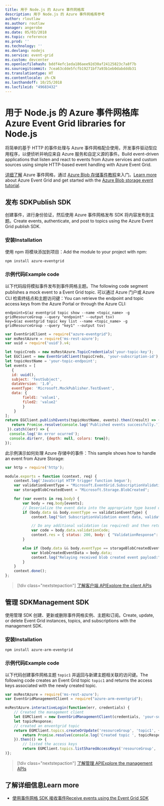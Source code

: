 ```yaml
---
title: 用于 Node.js 的 Azure 事件网格库
description: 用于 Node.js 的 Azure 事件网格库参考
author: rloutlaw
ms.author: routlaw
manager: angerobe
ms.date: 05/03/2018
ms.topic: reference
ms.prod: ''
ms.technology: ''
ms.devlang: nodejs
ms.service: event-grid
ms.custom: devcenter
ms.openlocfilehash: bddf4efc1eda186aee92d30af24125823c7a8f7b
ms.sourcegitcommit: 7cea63cdde5fcfb19271bf7a93b1eb0dabdddb31
ms.translationtype: HT
ms.contentlocale: zh-CN
ms.lasthandoff: 10/25/2018
ms.locfileid: "49683432"
---
```

# <a name="azure-event-grid-libraries-for-nodejs"></a><span data-ttu-id="73dfa-103">用于 Node.js 的 Azure 事件网格库</span><span class="sxs-lookup"><span data-stu-id="73dfa-103">Azure Event Grid libraries for Node.js</span></span>

<span data-ttu-id="73dfa-104">将简单的基于 HTTP 的事件处理与 Azure 事件网格配合使用，开发事件驱动型应用程序，以便侦听并响应来自 Azure 服务和自定义源的事件。</span><span class="sxs-lookup"><span data-stu-id="73dfa-104">Build event-driven applications that listen and react to events from Azure services and custom sources using simple HTTP-based event handling with Azure Event Grid.</span></span>

<span data-ttu-id="73dfa-105">[详细了解](/azure/event-grid/overview) Azure 事件网格，通过 [Azure Blob 存储事件教程](/azure/storage/blobs/storage-blob-event-quickstart)来入门。</span><span class="sxs-lookup"><span data-stu-id="73dfa-105">[Learn more](/azure/event-grid/overview) about Azure Event Grid and get started with the [Azure Blob storage event tutorial](/azure/storage/blobs/storage-blob-event-quickstart).</span></span> 

## <a name="publish-sdk"></a><span data-ttu-id="73dfa-106">发布 SDK</span><span class="sxs-lookup"><span data-stu-id="73dfa-106">Publish SDK</span></span>

<span data-ttu-id="73dfa-107">创建事件，进行身份验证，然后使用 Azure 事件网格发布 SDK 将内容发布到主题。</span><span class="sxs-lookup"><span data-stu-id="73dfa-107">Create events, authenticate, and post to topics using the Azure Event Grid publish SDK.</span></span>

### <a name="installation"></a><span data-ttu-id="73dfa-108">安装</span><span class="sxs-lookup"><span data-stu-id="73dfa-108">Installation</span></span>

<span data-ttu-id="73dfa-109">使用 npm 将模块添加到项目：</span><span class="sxs-lookup"><span data-stu-id="73dfa-109">Add the module to your project with npm:</span></span>

```bash
npm install azure-eventgrid
```

### <a name="example-code"></a><span data-ttu-id="73dfa-110">示例代码</span><span class="sxs-lookup"><span data-stu-id="73dfa-110">Example code</span></span>

<span data-ttu-id="73dfa-111">以下代码段将模拟事件发布到事件网格主题。</span><span class="sxs-lookup"><span data-stu-id="73dfa-111">The following code segment publishes a mock event to a Event Grid topic.</span></span> <span data-ttu-id="73dfa-112">可以通过 Azure 门户或 Azure CLI 检索终结点和主题访问键：</span><span class="sxs-lookup"><span data-stu-id="73dfa-112">You can retrieve the endpoint and topic access keys from the Azure Portal or through the Azure CLI:</span></span>

```azurecli-interactive
endpoint=$(az eventgrid topic show --name <topic_name> -g gridResourceGroup --query "endpoint" --output tsv)
key=$(az eventgrid topic key list --name <topic_name> -g gridResourceGroup --query "key1" --output tsv)
```

```javascript
var EventGridClient = require("azure-eventgrid");
var msRestAzure = require('ms-rest-azure');
var uuid = require('uuid').v4;

let topicCreds = new msRestAzure.TopicCredentials('your-topic-key');
let EGClient = new EventGridClient(topicCreds, 'your-subscription-id');
let topicHostName = 'your-topic-endpoint';
let events = [
   {
   id: uuid(),
   subject: 'TestSubject',
   dataVersion: '1.0',
   eventType: 'Microsoft.MockPublisher.TestEvent',
   data: {
        field1: 'value1',
        filed2: 'value2'
        }
    }
];
return EGClient.publishEvents(topicHostName, events).then((result) => {
   return Promise.resolve(console.log('Published events successfully.'));
 }).catch((err) => {
  console.log('An error ocurred');
  console.dir(err, {depth: null, colors: true});
});
```

<span data-ttu-id="73dfa-113">此示例演示如何处理 Azure 存储中的事件：</span><span class="sxs-lookup"><span data-stu-id="73dfa-113">This sample shows how to handle an event from Azure Storage:</span></span>

```javascript
var http = require('http');

module.exports = function (context, req) {
    context.log('JavaScript HTTP trigger function begun');
    var validationEventType = "Microsoft.EventGrid.SubscriptionValidationEvent";
    var storageBlobCreatedEvent = "Microsoft.Storage.BlobCreated";

    for (var events in req.body) {
        var body = req.body[events];
        // Deserialize the event data into the appropriate type based on event type  
        if (body.data && body.eventType == validationEventType) {
            context.log("Got SubscriptionValidation event data, validation code: " + body.data.validationCode + " topic: " + body.topic);

            // Do any additional validation (as required) and then return back the below response
            var code = body.data.validationCode;
            context.res = { status: 200, body: { "ValidationResponse": code } };
        }

        else if (body.data && body.eventType == storageBlobCreatedEvent) {
            var blobCreatedEventData = body.data;
            context.log("Relaying received blob created event payload:" + JSON.stringify(blobCreatedEventData));
        }
    }
    context.done();
};
```

> [!div class="nextstepaction"]
> [<span data-ttu-id="73dfa-114">了解客户端 API</span><span class="sxs-lookup"><span data-stu-id="73dfa-114">Explore the client APIs</span></span>](/javascript/api/overview/azure/eventgrid/client)

## <a name="management-sdk"></a><span data-ttu-id="73dfa-115">管理 SDK</span><span class="sxs-lookup"><span data-stu-id="73dfa-115">Management SDK</span></span>

<span data-ttu-id="73dfa-116">使用管理 SDK 创建、更新或删除事件网格实例、主题和订阅。</span><span class="sxs-lookup"><span data-stu-id="73dfa-116">Create, update, or delete Event Grid instances, topics, and subscriptions with the management SDK.</span></span>

### <a name="installation"></a><span data-ttu-id="73dfa-117">安装</span><span class="sxs-lookup"><span data-stu-id="73dfa-117">Installation</span></span>

```
npm install azure-arm-eventgrid
```

### <a name="example-code"></a><span data-ttu-id="73dfa-118">示例代码</span><span class="sxs-lookup"><span data-stu-id="73dfa-118">Example code</span></span>

<span data-ttu-id="73dfa-119">以下代码创建事件网格主题 `topic1` 并返回与新建主题相关联的访问键。</span><span class="sxs-lookup"><span data-stu-id="73dfa-119">The following code creates an Event Grid topic `topic1` and returns the access keys associated with the newly created topic.</span></span>

```javascript
var msRestAzure = require('ms-rest-azure');
var EventGridManagementClient = require("azure-arm-eventgrid");

msRestAzure.interactiveLogin(function(err, credentials) {
    // Created the management client
    let EGMClient = new EventGridManagementClient(credentials, 'your-subscription-id');
    let topicResponse;
    // created an enventgrid topic
    return EGMClient.topics.createOrUpdate('resourceGroup', 'topic1', { location: 'westus' }).then((topicResponse) => {
        return Promise.resolve(console.log('Created topic ', topicResponse));
    }).then(() => {
        // listed the access keys
        return EGMClient.topics.listSharedAccessKeys('resourceGroup', 'topic1')}
)};
```

> [!div class="nextstepaction"]
> [<span data-ttu-id="73dfa-120">了解管理 API</span><span class="sxs-lookup"><span data-stu-id="73dfa-120">Explore the management APIs</span></span>](/javascript/api/overview/azure/eventgrid/management)

## <a name="learn-more"></a><span data-ttu-id="73dfa-121">了解详细信息</span><span class="sxs-lookup"><span data-stu-id="73dfa-121">Learn more</span></span>

- [<span data-ttu-id="73dfa-122">使用事件网格 SDK 接收事件</span><span class="sxs-lookup"><span data-stu-id="73dfa-122">Receive events using the Event Grid SDK</span></span>](/azure/event-grid/receive-events)
